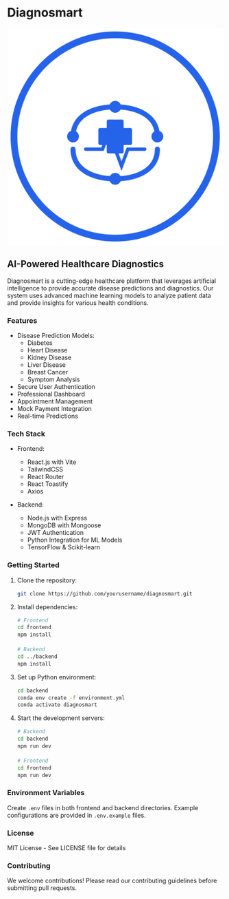 # Diagnosmart

![Diagnosmart Logo](frontend/public/diagnosmart-logo.svg)

## AI-Powered Healthcare Diagnostics

Diagnosmart is a cutting-edge healthcare platform that leverages artificial intelligence to provide accurate disease predictions and diagnostics. Our system uses advanced machine learning models to analyze patient data and provide insights for various health conditions.

### Features

- Disease Prediction Models:
  - Diabetes
  - Heart Disease
  - Kidney Disease
  - Liver Disease
  - Breast Cancer
  - Symptom Analysis
- Secure User Authentication
- Professional Dashboard
- Appointment Management
- Mock Payment Integration
- Real-time Predictions

### Tech Stack

- Frontend:
  - React.js with Vite
  - TailwindCSS
  - React Router
  - React Toastify
  - Axios

- Backend:
  - Node.js with Express
  - MongoDB with Mongoose
  - JWT Authentication
  - Python Integration for ML Models
  - TensorFlow & Scikit-learn

### Getting Started

1. Clone the repository:
   ```bash
   git clone https://github.com/yourusername/diagnosmart.git
   ```

2. Install dependencies:
   ```bash
   # Frontend
   cd frontend
   npm install

   # Backend
   cd ../backend
   npm install
   ```

3. Set up Python environment:
   ```bash
   cd backend
   conda env create -f environment.yml
   conda activate diagnosmart
   ```

4. Start the development servers:
   ```bash
   # Backend
   cd backend
   npm run dev

   # Frontend
   cd frontend
   npm run dev
   ```

### Environment Variables

Create `.env` files in both frontend and backend directories. Example configurations are provided in `.env.example` files.

### License

MIT License - See LICENSE file for details

### Contributing

We welcome contributions! Please read our contributing guidelines before submitting pull requests.